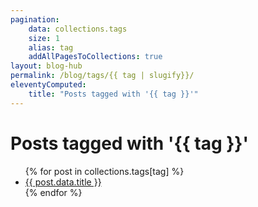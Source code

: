 ```yaml
---
pagination:
    data: collections.tags
    size: 1
    alias: tag
    addAllPagesToCollections: true
layout: blog-hub
permalink: /blog/tags/{{ tag | slugify}}/
eleventyComputed:
    title: "Posts tagged with '{{ tag }}'"
---
```

<h1>Posts tagged with '{{ tag }}'</h1>
<ul>
{% for post in collections.tags[tag] %}
  <li>
    <a href="{{ post.url }}">{{ post.data.title }}</a>
  </li>
{% endfor %}
</ul>